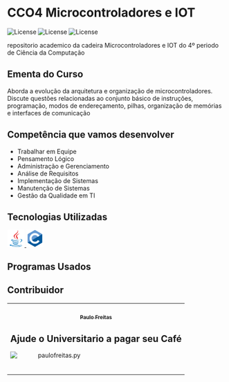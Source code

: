 # CCO4 Microcontroladores e IOT
![License](https://img.shields.io/badge/Code%20License-MIT-green.svg)
![License](https://img.shields.io/badge/IOT-Learning-red.svg)
![License](https://img.shields.io/badge/UNIFG-Microcontroladores-blue.svg)

repositorio academico da cadeira Microcontroladores e IOT do 4º periodo de Ciência da Computação 
<img src=""  align="center" valign="center"/> 

 ## Ementa do Curso
Aborda a evolução da arquitetura e organização de microcontroladores. Discute questões
relacionadas ao conjunto básico de instruções, programação, modos de endereçamento, pilhas,
organização de memórias e interfaces de comunicação

## Competência que vamos desenvolver
* Trabalhar em Equipe
* Pensamento Lógico
* Administração e Gerenciamento
* Análise de Requisitos
* Implementação de Sistemas
* Manutenção de Sistemas
* Gestão da Qualidade em TI

## Tecnologias Utilizadas
<a href="https://www.java.com" target="_blank"> <img src="https://raw.githubusercontent.com/devicons/devicon/master/icons/java/java-original.svg" alt="java" width="40" height="40"/> </a>
<a href="https://www.cprogramming.com/" target="_blank"> <img src="https://raw.githubusercontent.com/devicons/devicon/master/icons/c/c-original.svg" alt="c" width="40" height="40"/> </a>
## Programas Usados

## Contribuidor

<table>
  <td align="center"><a href="https://github.com/paulofreitas-py"><img style="border-radius: 20%;"src="https://avatars.githubusercontent.com/u/42820569?s=400&u=756d1c6a756b352a1095e7cb9289d3170f909765&v=4" width="100px;" alt=""/><br /><sub><b>Paulo Freitas</b></sub></a><br />
    

## Ajude o Universitario a pagar seu Café
<p><a href="https://www.buymeacoffee.com/paulofreitas.py"> <img align="left" src="https://cdn.buymeacoffee.com/buttons/v2/default-yellow.png" height="50" width="210" alt="paulofreitas.py" /></a></p><br><br>

    